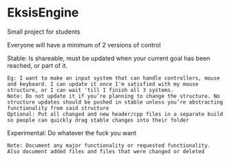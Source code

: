 # EksisEngine
Small project for students

Everyone will have a minimum of 2 versions of control

Stable: Is shareable, must be updated when your current goal has been reached, or part of it.
	
	Eg: I want to make an input system that can handle controllers, mouse and keyboard. I can update it once I'm satisfied with my mouse structure, or I can wait 'till I finish all 3 systems.
	Note: Do not update it if you’re planning to change the structure. No structure updates should be pushed in stable unless you’re abstracting functionality from said structure
	Optional: Put all changed and new header/cpp files in a separate build so people can quickly drag stable changes into their folder

Experimental: Do whatever the fuck you want
	
	Note: Document any major functionality or requested functionality. Also document added files and files that were changed or deleted
